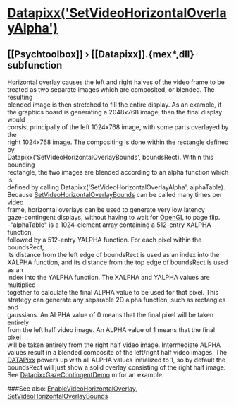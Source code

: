 # [Datapixx('SetVideoHorizontalOverlayAlpha')](Datapixx-SetVideoHorizontalOverlayAlpha) 
## [[Psychtoolbox]] &#8250; [[Datapixx]].{mex*,dll} subfunction


Horizontal overlay causes the left and right halves of the video frame to be  
treated as two separate images which are composited, or blended. The resulting  
blended image is then stretched to fill the entire display. As an example, if  
the graphics board is generating a 2048x768 image, then the final display would  
consist principally of the left 1024x768 image, with some parts overlayed by the  
right 1024x768 image. The compositing is done within the rectangle defined by  
Datapixx('SetVideoHorizontalOverlayBounds', boundsRect). Within this bounding  
rectangle, the two images are blended according to an alpha function which is  
defined by calling Datapixx('SetVideoHorizontalOverlayAlpha', alphaTable).  
Because [SetVideoHorizontalOverlayBounds](SetVideoHorizontalOverlayBounds) can be called many times per video  
frame, horizontal overlays can be used to generate very low latency  
gaze-contingent displays, without having to wait for [OpenGL](OpenGL) to page flip.  
-"alphaTable" is a 1024-element array containing a 512-entry XALPHA function,  
followed by a 512-entry YALPHA function. For each pixel within the boundsRect,  
its distance from the left edge of boundsRect is used as an index into the  
XALPHA function, and its distance from the top edge of boundsRect is used as an  
index into the YALPHA function. The XALPHA and YALPHA values are multiplied  
together to calculate the final ALPHA value to be used for that pixel. This  
strategy can generate any separable 2D alpha function, such as rectangles and  
gaussians. An ALPHA value of 0 means that the final pixel will be taken entirely  
from the left half video image. An ALPHA value of 1 means that the final pixel  
will be taken entirely from the right half video image. Intermediate ALPHA  
values result in a blended composite of the left/right half video images. The  
[DATAPixx](DATAPixx) powers up with all ALPHA values initialized to 1, so by default the  
boundsRect will just show a solid overlay consisting of the right half image.  
See [DatapixxGazeContingentDemo](DatapixxGazeContingentDemo).m for an example.  
  


###See also:
[EnableVideoHorizontalOverlay](Datapixx-EnableVideoHorizontalOverlay), [SetVideoHorizontalOverlayBounds](Datapixx-SetVideoHorizontalOverlayBounds)

